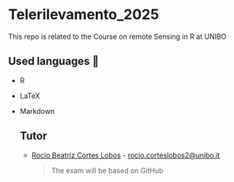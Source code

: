 # Telerilevamento_2025
This repo is related to the Course on remote Sensing in R at UNIBO

## Used languages 📖
+ R
+ LaTeX
+ Markdown

  ## Tutor
  + [Rocio Beatriz Cortes Lobos](https://www.unibo.it/sitoweb/rocio.corteslobos2) - rocio.corteslobos2@unibo.it

    > The exam will be based on GitHub
